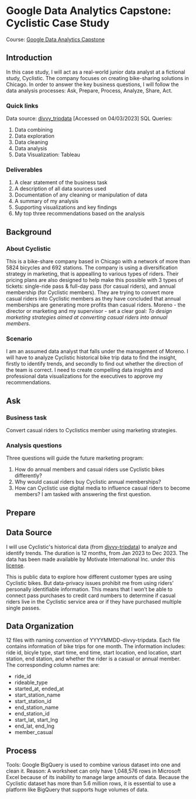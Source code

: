 # **Google Data Analytics Capstone: Cyclistic Case Study**
Course: [Google Data Analytics Capstone](https://www.coursera.org/learn/google-data-analytics-capstone)
## Introduction
In this case study, I will act as a real-world junior data analyst at a fictional study, Cyclistic. The company focuses on creating bike-sharing solutions in Chicago. In order to answer the key business questions, I will follow the data analysis processes: Ask, Prepare, Process, Analyze, Share, Act. 
### Quick links
Data source: [divvy_tripdata](https://divvy-tripdata.s3.amazonaws.com/index.html) [Accessed on 04/03/2023]
SQL Queries:
1. Data combining
2. Data exploration
3. Data cleaning
4. Data analysis
5. Data Visualization: Tableau
### Deliverables
1. A clear statement of the business task
2. A description of all data sources used
3. Documentation of any cleaning or manipulation of data
4. A summary of my analysis
5. Supporting visualizations and key findings
6. My top three recommendations based on the analysis
## Background
### About Cyclistic
This is a bike-share company based in Chicago with a network of more than 5824 bicycles and 692 stations. The company is using a diversification strategy in marketing, that is appealling to various types of riders. Their pricing plans are also designed to help make this possible with 3 types of tickets: single-ride pass & full-day pass (for casual riders), and annual membership (for Cyclistic members). They are trying to convert more casual riders into Cyclistic members as they have concluded that annual memberships are generating more profits than casual riders. Moreno - the director or marketing and my supervisor - set a clear goal: *To design marketing strategies aimed at converting casual riders into annual members*.
### Scenario
I am an assumed data analyst that falls under the management of Moreno. I will have to analyze Cyclistic historical bike trip data to find the insight, firstly to identify trends, and secondly to find out whether the direction of the team is correct. I need to create compelling data insights and professional data visualizations for the executives to approve my recommendations.
## Ask
### Business task
Convert casual riders to Cyclistics member using marketing strategies.
### Analysis questions
Three questions will guide the future marketing program:
1. How do annual members and casual riders use Cyclistic bikes differently?
2. Why would casual riders buy Cyclistic annual memberships?
3. How can Cyclistic use digital media to influence casual riders to become members?
I am tasked with answering the first question.
## Prepare
## Data Source
I will use Cyclistic's historical data (from [divvy-tripdata](https://divvy-tripdata.s3.amazonaws.com/index.html)) to analyze and identify trends. The duration is 12 months, from Jan 2023 to Dec 2023. The data has been made available by Motivate International Inc. under this [license](https://divvybikes.com/data-license-agreement).

This is public data to explore how different customer types are using Cyclistic bikes. But data-privacy issues prohibit me from using riders’ personally identifiable information. This means that I won’t be able to connect pass purchases to credit card numbers to determine if casual riders live in the Cyclistic service area or if they have purchased multiple single passes.
## Data Organization
12 files with naming convention of YYYYMMDD-divvy-tripdata. Each file contains information of bike trips for one month. The information includes: ride id, bicyle type, start time, end time, start location, end location, start station, end station, and whether the rider is a casual or annual member. The corresponding column names are:
- ride_id
- rideable_type
- started_at, ended_at
- start_station_name
- start_station_id
- end_station_name
- end_station_id
- start_lat, start_lng
- end_lat, end_lng
- member_casual
## Process
Tools: Google BigQuery is used to combine various dataset into one and clean it.
Reason:
A worksheet can only have 1,048,576 rows in Microsoft Excel because of its inability to manage large amounts of data. Because the Cyclistic dataset has more than 5.6 million rows, it is essential to use a platform like BigQuery that supports huge volumes of data.
